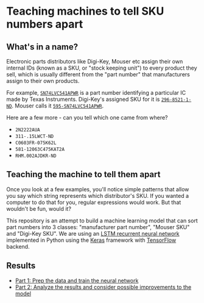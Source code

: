 # Teaching machines to tell SKU numbers apart

## What's in a name?

Electronic parts distributors like Digi-Key, Mouser etc assign their own internal IDs (known as a SKU, or "stock keeping unit") to every product they sell, which is usually different from the "part number" that manufacturers assign to their own products.

For example, [`SN74LVC541APWR`](https://www.ti.com/store/ti/en/p/product?p=SN74LVC541APWR) is a part number identifying a particular IC made by Texas Instruments. Digi-Key's assigned SKU for it is [`296-8521-1-ND`](https://www.digikey.com/products/en?keywords=296-8521-1-ND). Mouser calls it [`595-SN74LVC541APWR`](https://www.mouser.com/Search/Refine.aspx?Keyword=595-SN74LVC541APWR).

Here are a few more - can you tell which one came from where?
- `2N2222AUA`
- `311-.15LWCT-ND`
- `C0603FR-075K62L`
- `581-12063C475KAT2A`
- `RHM.002AJDKR-ND`

## Teaching the machine to tell them apart

Once you look at a few examples, you'll notice simple patterns that allow you say which string represents which distributor's SKU. If you wanted a computer to do that for you, regular expressions would work. But that wouldn't be fun, would it?

This repository is an attempt to build a machine learning model that can sort part numbers into 3 classes: "manufacturer part number", "Mouser SKU" and "Digi-Key SKU". We are using an [LSTM recurrent neural network](http://adventuresinmachinelearning.com/keras-lstm-tutorial/) implemented in Python using the [Keras](https://keras.io/) framework with [TensorFlow](https://www.tensorflow.org/) backend.

## Results

- [Part 1: Prep the data and train the neural network](parts-distributor-sku-classifier-part-1.ipynb)
- [Part 2: Analyze the results and consider possible improvements to the model](parts-distributor-sku-classifier-part-2-explore.ipynb)
